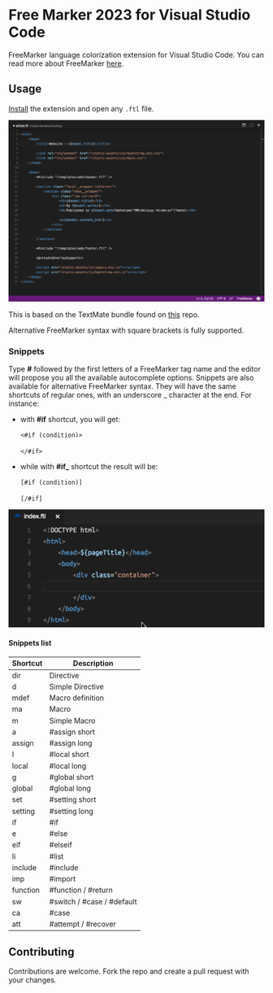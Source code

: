 # Free Marker 2023 for Visual Studio Code 
FreeMarker language colorization extension for Visual Studio Code. You can read more about FreeMarker [here](http://freemarker.incubator.apache.org/).

## Usage
[Install](https://marketplace.visualstudio.com/items?itemName=dcortes92.FreeMarker) the extension and open any `.ftl` file.

![FreeMarker Syntax Highlight](/images/vscode-freemarker-syntax.png "FreeMarker Syntax Hightlight")

This is based on the TextMate bundle found on [this](https://github.com/bburbach/textmate-freemarker-bundle) repo.

Alternative FreeMarker syntax with square brackets is fully supported.

### Snippets
Type **#** followed by the first letters of a FreeMarker tag name and the editor will propose you all the available autocomplete options. Snippets are also available for alternative FreeMarker syntax. They will have the same shortcuts of regular ones, with an underscore \_ character at the end. For instance:
* with **#if** shortcut, you will get:
    ```
    <#if (condition)>
        
    </#if>
    ```
* while with **#if\_** shortcut the result will be:
    ```
    [#if (condition)]
        
    [/#if]
    ```

![FreeMarker Snippet Example](/images/vs-freemarker-snippet-example.gif "FreeMarker Snippet Example")

#### Snippets list

Shortcut | Description 
---------|---------
dir | Directive
d | Simple Directive
mdef | Macro definition
ma | Macro
m | Simple Macro
a | #assign short
assign | #assign long
l | #local short
local | #local long
g | #global short
global | #global long
set | #setting short
setting | #setting long
if | #if
e | #else
eif | #elseif
li | #list
include | #include
imp | #import
function | #function / #return
sw | #switch / #case / #default
ca | #case
att | #attempt / #recover

## Contributing

Contributions are welcome. Fork the repo and create a pull request with your changes.
